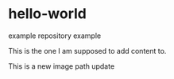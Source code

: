 hello-world
===========

example repository
example

This is the one I am supposed to add content to.

This is a new image path update 
